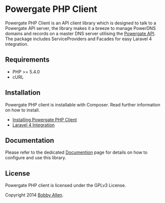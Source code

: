 # Powergate PHP Client

Powergate PHP Client is an API client library which is designed to talk to a Powergate API server, the library makes it a breeze to manage PowerDNS domains and records on a master DNS server utilising the [Powergate API](https://github.com/bobsta63/powergate). The package includes ServiceProviders and Facades for easy Laravel 4 integration.

## Requirements

* PHP >= 5.4.0
* cURL

## Installation

Powergate PHP client is installable with Composer. Read further information on how to install.

* [Installing Powergate PHP Client](docs/INSTALL.md)
* [Laravel 4 Integration](docs/LARAVEL-INTEGRATION.md)

## Documentation

Please refer to the dedicated [Documention](docs/INDEX.md) page for details on how to configure and use this library.

## License

Powergate PHP client is licensed under the GPLv3 License.

Copyright 2014 [Bobby Allen](http://www.bobbyallen.me).
